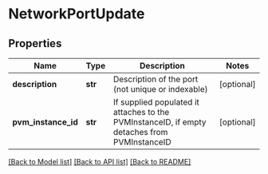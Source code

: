 # NetworkPortUpdate

## Properties
Name | Type | Description | Notes
------------ | ------------- | ------------- | -------------
**description** | **str** | Description of the port (not unique or indexable) | [optional] 
**pvm_instance_id** | **str** | If supplied populated it attaches to the PVMInstanceID, if empty detaches from PVMInstanceID | [optional] 

[[Back to Model list]](../README.md#documentation-for-models) [[Back to API list]](../README.md#documentation-for-api-endpoints) [[Back to README]](../README.md)


